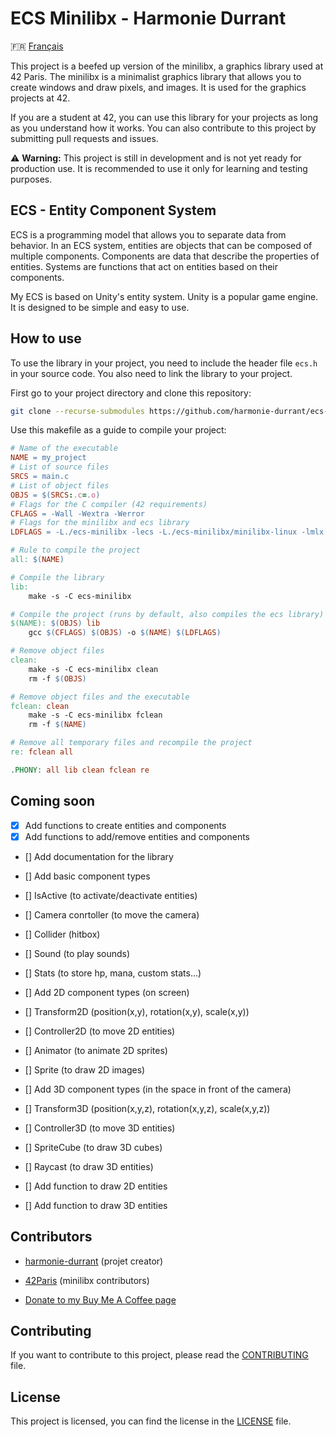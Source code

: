 # ECS Minilibx - Harmonie Durrant

🇫🇷 [Français](README.md)

This project is a beefed up version of the minilibx, a graphics library used at 42 Paris. The minilibx is a minimalist graphics library that allows you to create windows and draw pixels, and images. It is used for the graphics projects at 42.

If you are a student at 42, you can use this library for your projects as long as you understand how it works. You can also contribute to this project by submitting pull requests and issues.

⚠️ **Warning:** This project is still in development and is not yet ready for production use. It is recommended to use it only for learning and testing purposes.

## ECS - Entity Component System

ECS is a programming model that allows you to separate data from behavior. In an ECS system, entities are objects that can be composed of multiple components. Components are data that describe the properties of entities. Systems are functions that act on entities based on their components.

My ECS is based on Unity's entity system. Unity is a popular game engine. It is designed to be simple and easy to use.

## How to use

To use the library in your project, you need to include the header file `ecs.h` in your source code. You also need to link the library to your project.

First go to your project directory and clone this repository:

```bash
git clone --recurse-submodules https://github.com/harmonie-durrant/ecs-minilibx.git
```

Use this makefile as a guide to compile your project:
```makefile
# Name of the executable
NAME = my_project
# List of source files
SRCS = main.c
# List of object files
OBJS = $(SRCS:.c=.o)
# Flags for the C compiler (42 requirements)
CFLAGS = -Wall -Wextra -Werror
# Flags for the minilibx and ecs library
LDFLAGS = -L./ecs-minilibx -lecs -L./ecs-minilibx/minilibx-linux -lmlx -lXext -lX11 -lm

# Rule to compile the project
all: $(NAME)

# Compile the library
lib:
	make -s -C ecs-minilibx

# Compile the project (runs by default, also compiles the ecs library)
$(NAME): $(OBJS) lib
	gcc $(CFLAGS) $(OBJS) -o $(NAME) $(LDFLAGS)

# Remove object files
clean:
	make -s -C ecs-minilibx clean
	rm -f $(OBJS)

# Remove object files and the executable
fclean: clean
	make -s -C ecs-minilibx fclean
	rm -f $(NAME)

# Remove all temporary files and recompile the project
re: fclean all

.PHONY: all lib clean fclean re
```

## Coming soon

- [x] Add functions to create entities and components
- [x] Add functions to add/remove entities and components

- [] Add documentation for the library

- [] Add basic component types
- [] IsActive (to activate/deactivate entities)
- [] Camera conrtoller (to move the camera)
- [] Collider (hitbox)
- [] Sound (to play sounds)
- [] Stats (to store hp, mana, custom stats...)

- [] Add 2D component types (on screen)
- [] Transform2D (position(x,y), rotation(x,y), scale(x,y))
- [] Controller2D (to move 2D entities)
- [] Animator (to animate 2D sprites)
- [] Sprite (to draw 2D images)

- [] Add 3D component types (in the space in front of the camera)
- [] Transform3D (position(x,y,z), rotation(x,y,z), scale(x,y,z))
- [] Controller3D (to move 3D entities)
- [] SpriteCube (to draw 3D cubes)
- [] Raycast (to draw 3D entities)

- [] Add function to draw 2D entities
- [] Add function to draw 3D entities

## Contributors

- [harmonie-durrant](https://www.github.com/harmonie-durrant) (projet creator)
- [42Paris](https://github.com/42Paris/minilibx-linux/graphs/contributors) (minilibx contributors)

- [Donate to my Buy Me A Coffee page](https://www.buymeacoffee.com/harmonie)

## Contributing

If you want to contribute to this project, please read the [CONTRIBUTING](CONTRIBUTING.md) file.

## License

This project is licensed, you can find the license in the [LICENSE](LICENSE) file.

